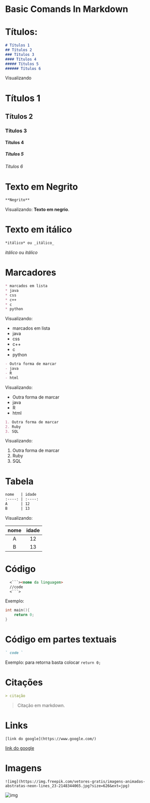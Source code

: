 # Basic Comands In Markdown

# Títulos:

```Markdown
# Títulos 1
## Títulos 2
### Títulos 3
#### Títulos 4
##### Títulos 5
###### Títulos 6
```
Visualizando 
# Títulos 1
## Títulos 2
### Títulos 3
#### Títulos 4
##### Títulos 5
###### Títulos 6


# Texto em Negrito
```Markdown
**Negrito**
```
Visualizando: **Texto em negrio**.

# Texto em itálico
```Markdown
*itálico* ou _itálico_
```
*itálico* ou _itálico_


# Marcadores

```Markdown
* marcados em lista
* java
* css
* c++
* c
* python
```

Visualizando:

* marcados em lista
* java
* css
* c++
* c
* python
  
```Markdown
- Outra forma de marcar
- java
- R
- html
```

Visualizando:
- Outra forma de marcar
- java
- R
- html


```Markdown
1. Outra forma de marcar
2. Ruby
3. SQL
```
Visualizando:

1. Outra forma de marcar
2. Ruby
3. SQL

# Tabela

```Markdown
nome   | idade
:----: | :----:
A      | 12
B      | 13
```

Visualizando:

nome   | idade
:----: | :----:
A      | 12
B      | 13
 

# Código

```Markdown
  <```><nome da linguagem>
  //code
  <```>
```

Exemplo:

```C
int main(){
    return 0;
}
```

# Código em partes textuais

```Markdown
` code `
```
Exemplo: para retorna basta colocar `return 0;`

# Citações

```Markdown
> citação
```
> Citação em markdown.

# Links

```
[link do google](https://www.google.com/)
```
[link do google](https://www.google.com/)

# Imagens

```
![img](https://img.freepik.com/vetores-gratis/imagens-animadas-abstratas-neon-lines_23-2148344065.jpg?size=626&ext=jpg)
```
![img](https://img.freepik.com/vetores-gratis/imagens-animadas-abstratas-neon-lines_23-2148344065.jpg?size=626&ext=jpg)
